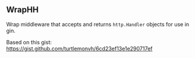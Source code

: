 ## WrapHH

Wrap middleware that accepts and returns `http.Handler` objects for use in gin.

Based on this gist:
https://gist.github.com/turtlemonvh/6cd23ef13e1e290717ef

